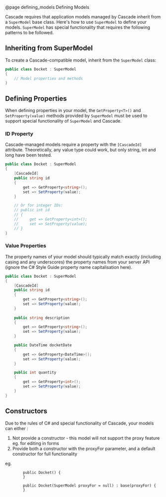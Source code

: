 @page defining_models Defining Models 

Cascade requires that application models managed by Cascade inherit from a `SuperModel` base class. Here's how to use `SuperModel` to define your models. `SuperModel` has special functionality that requires the following patterns to be followed.

## Inheriting from SuperModel

To create a Cascade-compatible model, inherit from the `SuperModel` class:

```csharp
public class Docket : SuperModel
{
    // Model properties and methods
}
```

## Defining Properties

When defining properties in your model, the `GetProperty<T>()` and `SetProperty(value)` methods provided by `SuperModel` must be used to support special functionality of `SuperModel` and Cascade. 

### ID Property

Cascade-managed models require a property with the `[CascadeId]` attribute. Theoretically, any value type could work, but only string, int and long have been tested.

```csharp
public class Docket : SuperModel
{
    [CascadeId]
    public string id
    {
        get => GetProperty<string>();
        set => SetProperty(value);
    }

    // Or for integer IDs:
    // public int id
    // {
    //     get => GetProperty<int>();
    //     set => SetProperty(value);
    // }    
}
```

### Value Properties

The property names of your model should typically match exactly (including casing and any underscores) the property names from your server API (ignore the C# Style Guide property name capitalisation here).

```csharp
public class Docket : SuperModel
{    
    [CascadeId]
    public string id
    {
        get => GetProperty<string>();
        set => SetProperty(value);
    }
       
    public string description
    {
        get => GetProperty<string>();
        set => SetProperty(value);
    }

    public DateTime docketDate
    {
        get => GetProperty<DateTime>();
        set => SetProperty(value);
    }

    public int quantity
    {
        get => GetProperty<int>();
        set => SetProperty(value);
    }
}
```

## Constructors

Due to the rules of C# and special functionality of Cascade, your models can either :

1. Not provide a constructor - this model will not support the proxy feature eg. for editing in forms
2. Provide both a constructor with the proxyFor parameter, and a default constructor for full functionality 

eg.
```
		public Docket() {
		}

		public Docket(SuperModel proxyFor = null) : base(proxyFor) {
		}
```

